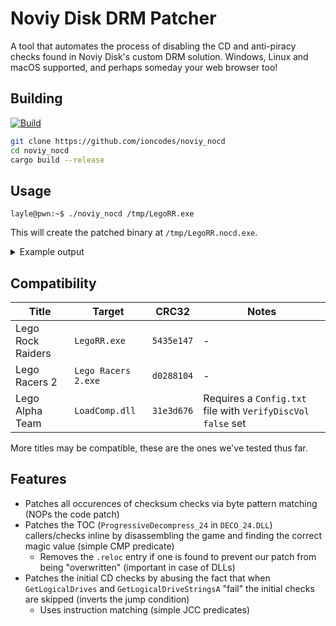 # Noviy Disk DRM Patcher
A tool that automates the process of disabling the CD and anti-piracy checks found in Noviy Disk's custom DRM solution. Windows, Linux and macOS supported, and perhaps someday your web browser too!

## Building
[![Build](https://github.com/ioncodes/noviy_nocd/actions/workflows/build.yml/badge.svg)](https://github.com/ioncodes/noviy_nocd/actions/workflows/build.yml)  

```bash
git clone https://github.com/ioncodes/noviy_nocd
cd noviy_nocd
cargo build --release
```

## Usage
```
layle@pwn:~$ ./noviy_nocd /tmp/LegoRR.exe
```
This will create the patched binary at `/tmp/LegoRR.nocd.exe`.

<details>
    <summary>Example output</summary>
    
  ```
$ .\noviy_nocd.exe 'C:\Program Files (x86)\LEGO Racers 2\Lego Racers 2.exe'
Patching: C:\Program Files (x86)\LEGO Racers 2\Lego Racers 2.exe
Output: C:\Program Files (x86)\LEGO Racers 2\Lego Racers 2.nocd.exe
File size: 1339392 bytes
Image base: 0x400000

*** Patching checksum checks ***
Found checksum check at 0x410AB6
0x410AB6: add eax,[esi]
0x410AB8: inc esi
0x410AB9: dec ecx
0x410ABA: jne short 00410AB6h
0x410ABC: pop esi
0x410ABD: mov edx,410AD1h
0x410AC2: push edx
0x410AC3: sub eax,0BC13601Fh
0x410AC8: sub [esp],eax
Patching checksum fail instruction at 0x410AC8:
0x410AB6: add eax,[esi]
0x410AB8: inc esi
0x410AB9: dec ecx
0x410ABA: jne short 00410AB6h
0x410ABC: pop esi
0x410ABD: mov edx,410AD1h
0x410AC2: push edx
0x410AC3: sub eax,0BC13601Fh
0x410AC8: nop

Found checksum check at 0x410AED
0x410AED: add eax,[esi]
0x410AEF: inc esi
0x410AF0: dec ecx
0x410AF1: jne short 00410AEDh
0x410AF3: pop esi
0x410AF4: mov edx,410B0Bh
0x410AF9: push edx
0x410AFA: mov edx,410AD4h
0x410AFF: sub eax,[edx+4]
0x410B02: sub [esp],eax
Patching checksum fail instruction at 0x410B02:
0x410AED: add eax,[esi]
0x410AEF: inc esi
0x410AF0: dec ecx
0x410AF1: jne short 00410AEDh
0x410AF3: pop esi
0x410AF4: mov edx,410B0Bh
0x410AF9: push edx
0x410AFA: mov edx,410AD4h
0x410AFF: sub eax,[edx+4]
0x410B02: nop

*** Patching early CD checks ***
Found early CD check function in IAT: GetLogicalDriveStringsA @ 0x523180
Found call instruction for early CD check at 0x4BFAD3
0x4BFAD3: call dword ptr ds:[523180h]
0x4BFAD9: mov ebp,eax
0x4BFADB: shr ebp,2
0x4BFADE: je near ptr 004BFBBAh
Found JCC instruction at 0x4BFADE

Patched JCC instruction at 0x4BFADE:
0x4BFAD3: call dword ptr ds:[523180h]
0x4BFAD9: mov ebp,eax
0x4BFADB: shr ebp,2
0x4BFADE: jne near ptr 004BFBBAh

*** Patching ProgressiveDecompress_24 CD TOC checks ***
Found pattern for ProgressiveDecompress_24 at 0x4106F1:
0x4106F1: mov edx,2
0x4106F6: push edx
0x4106F7: xor eax,eax
0x4106F9: mov al,ds:[54F5A1h]
0x4106FE: push eax
0x4106FF: mov edx,41070Ch
0x410704: push edx
0x410705: mov edx,50DE40h
0x41070A: push edx
0x41070B: ret
0x41070C: mov [ebp-4],eax
0x41070F: cmp dword ptr [ebp-4],4E2514h
Prologue to ProgressiveDecompress_24 found at 0x41070F
TOC magic value found: 0x4E2514

Patched ProgressiveDecompress_24 call:
0x410704: add esp,8
0x410707: mov eax,4E2514h
0x41070C: mov [ebp-4],eax
0x41070F: cmp dword ptr [ebp-4],4E2514h

Removing relocation entry at 0x10704
No relocation section found

Writing: C:\Program Files (x86)\LEGO Racers 2\Lego Racers 2.nocd.exe
  ```

</details>

## Compatibility
| **Title**         | **Target**          | **CRC32**  | **Notes**                                                    |
| ----------------- | ------------------- | ---------- | ------------------------------------------------------------ |
| Lego Rock Raiders | `LegoRR.exe`        | `5435e147` | -                                                            |
| Lego Racers 2     | `Lego Racers 2.exe` | `d0288104` | -                                                            |
| Lego Alpha Team   | `LoadComp.dll`      | `31e3d676` | Requires a `Config.txt` file with `VerifyDiscVol  false` set |

More titles may be compatible, these are the ones we've tested thus far.

## Features
* Patches all occurences of checksum checks via byte pattern matching (NOPs the code patch)
* Patches the TOC (`ProgressiveDecompress_24` in `DECO_24.DLL`) callers/checks inline by disassembling the game and finding the correct magic value (simple CMP predicate)
  * Removes the `.reloc` entry if one is found to prevent our patch from being "overwritten" (important in case of DLLs)
* Patches the initial CD checks by abusing the fact that when `GetLogicalDrives` and `GetLogicalDriveStringsA` "fail" the initial checks are skipped (inverts the jump condition)
  * Uses instruction matching (simple JCC predicates)
